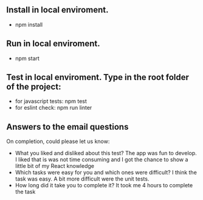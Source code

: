 ## Install in local enviroment.
   - npm install

## Run in local enviroment.
   - npm start

## Test in local enviroment. Type in the root folder of the project:
   - for javascript tests: npm test
   - for eslint check: npm run linter

## Answers to the email questions
On completion, could please let us know:
   - What you liked and disliked about this test? 
		The app was fun to develop. I liked that is was not time consuming and I got the chance to show a little bit of my React knowledge
   - Which tasks were easy for you and which ones were difficult?
		I think the task was easy. A bit more difficult were the unit tests.
   - How long did it take you to complete it?
		It took me 4 hours to complete the task
